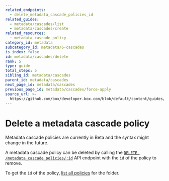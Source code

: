 ```yaml
---
related_endpoints:
  - delete_metadata_cascade_policies_id
related_guides:
  - metadata/cascades/list
  - metadata/cascades/create
related_resources:
  - metadata_cascade_policy
category_id: metadata
subcategory_id: metadata/6-cascades
is_index: false
id: metadata/cascades/delete
rank: 5
type: guide
total_steps: 5
sibling_id: metadata/cascades
parent_id: metadata/cascades
next_page_id: metadata/cascades
previous_page_id: metadata/cascades/force-apply
source_url: >-
  https://github.com/box/developer.box.com/blob/default/content/guides/metadata/6-cascades/5-delete.md
---
```

# Delete a metadata cascade policy

<Message warning>

Metadata cascade policies are currently in Beta and the syntax might change in
the future.

</Message>

A metadata cascade policy can be deleted by calling the
[`DELETE /metadata_cascade_policies/:id`][e_delete] API endpoint with the
`id` of the policy to remove.

<Samples id='delete_metadata_cascade_policies_id' >

</Samples>

<Message>

To get the `id` of the policy,
[list all policies][g_list_policies] for the folder.

</Message>

[e_delete]: e://delete_metadata_cascade_policies_id
[g_list_policies]: g://metadata/cascades/list